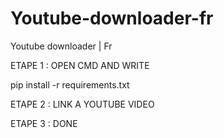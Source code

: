 # Youtube-downloader-fr
Youtube downloader | Fr

ETAPE 1 : OPEN CMD AND WRITE 

 pip install -r requirements.txt

ETAPE 2 : LINK A YOUTUBE VIDEO


ETAPE 3 : DONE
